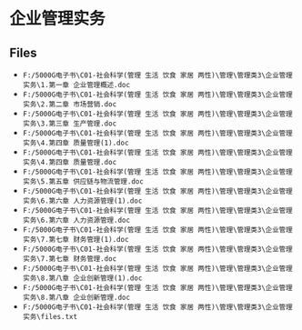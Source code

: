 # 企业管理实务

## Files

- `F:/5000G电子书\C01-社会科学(管理 生活 饮食 家居 两性)\管理\管理类3\企业管理实务\1.第一章 企业管理概述.doc`
- `F:/5000G电子书\C01-社会科学(管理 生活 饮食 家居 两性)\管理\管理类3\企业管理实务\2.第二章 市场营销.doc`
- `F:/5000G电子书\C01-社会科学(管理 生活 饮食 家居 两性)\管理\管理类3\企业管理实务\3.第三章 生产管理.doc`
- `F:/5000G电子书\C01-社会科学(管理 生活 饮食 家居 两性)\管理\管理类3\企业管理实务\4.第四章 质量管理(1).doc`
- `F:/5000G电子书\C01-社会科学(管理 生活 饮食 家居 两性)\管理\管理类3\企业管理实务\4.第四章 质量管理.doc`
- `F:/5000G电子书\C01-社会科学(管理 生活 饮食 家居 两性)\管理\管理类3\企业管理实务\5.第五章 供应链与物流管理.doc`
- `F:/5000G电子书\C01-社会科学(管理 生活 饮食 家居 两性)\管理\管理类3\企业管理实务\6.第六章 人力资源管理(1).doc`
- `F:/5000G电子书\C01-社会科学(管理 生活 饮食 家居 两性)\管理\管理类3\企业管理实务\6.第六章 人力资源管理.doc`
- `F:/5000G电子书\C01-社会科学(管理 生活 饮食 家居 两性)\管理\管理类3\企业管理实务\7.第七章 财务管理(1).doc`
- `F:/5000G电子书\C01-社会科学(管理 生活 饮食 家居 两性)\管理\管理类3\企业管理实务\7.第七章 财务管理.doc`
- `F:/5000G电子书\C01-社会科学(管理 生活 饮食 家居 两性)\管理\管理类3\企业管理实务\8.第八章 企业创新管理(1).doc`
- `F:/5000G电子书\C01-社会科学(管理 生活 饮食 家居 两性)\管理\管理类3\企业管理实务\8.第八章 企业创新管理.doc`
- `F:/5000G电子书\C01-社会科学(管理 生活 饮食 家居 两性)\管理\管理类3\企业管理实务\files.txt`
